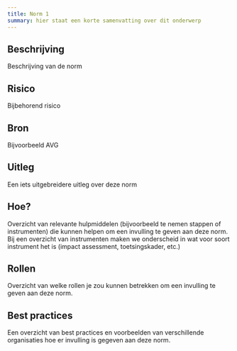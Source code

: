 ```yaml
---
title: Norm 1
summary: hier staat een korte samenvatting over dit onderwerp
---
```

## Beschrijving
Beschrijving van de norm

## Risico
Bijbehorend risico

## Bron
Bijvoorbeeld AVG

## Uitleg
Een iets uitgebreidere uitleg over deze norm

## Hoe?
Overzicht van relevante hulpmiddelen (bijvoorbeeld te nemen stappen of instrumenten) die kunnen helpen om een invulling te geven aan deze norm. Bij een overzicht van instrumenten maken we onderscheid in wat voor soort instrument het is (impact assessment, toetsingskader, etc.)

## Rollen
Overzicht van welke rollen je zou kunnen betrekken om een invulling te geven aan deze norm. 

## Best practices
Een overzicht van best practices en voorbeelden van verschillende organisaties hoe er invulling is gegeven aan deze norm.



